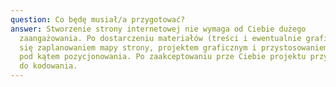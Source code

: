 ```yaml
---
question: Co będę musiał/a przygotować?
answer: Stworzenie strony internetowej nie wymaga od Ciebie dużego
  zaangażowania. Po dostarczeniu materiałów (treści i ewentualnie grafik) zajmę
  się zaplanowaniem mapy strony, projektem graficznym i przystosowaniem treści
  pod kątem pozycjonowania. Po zaakceptowaniu prze Ciebie projektu przystępuje
  do kodowania.
---
```

